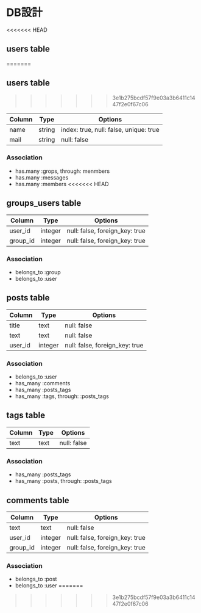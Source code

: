 # DB設計

<<<<<<< HEAD
## users table
=======
## users table 
>>>>>>> 3e1b275bcdf57f9e03a3b6411c1447f2e0f67c06

|Column|Type|Options|
|------|----|-------|
|name|string|index: true, null: false, unique: true|
|mail|string|null: false|

 ### Association
  - has.many :grops, through: menmbers
  - has.many :messages
  - has.many :members
<<<<<<< HEAD

  ## groups_users table

|Column|Type|Options|
|------|----|-------|
|user_id|integer|null: false, foreign_key: true|
|group_id|integer|null: false, foreign_key: true|

### Association
- belongs_to :group
- belongs_to :user

## posts table
|Column|Type|Options|
|------|----|-------|
|title|text|null: false|
|text|text|null: false|
|user_id|integer|null: false, foreign_key: true|
### Association
- belongs_to :user
- has_many :comments
- has_many :posts_tags
- has_many  :tags,  through:  :posts_tags

## tags table
|Column|Type|Options|
|------|----|-------|
|text|text|null: false|
### Association
- has_many :posts_tags
- has_many  :posts,  through:  :posts_tags

## comments table
|Column|Type|Options|
|------|----|-------|
|text|text|null: false|
|user_id|integer|null: false, foreign_key: true|
|group_id|integer|null: false, foreign_key: true|
### Association
- belongs_to :post
- belongs_to :user
=======
>>>>>>> 3e1b275bcdf57f9e03a3b6411c1447f2e0f67c06
